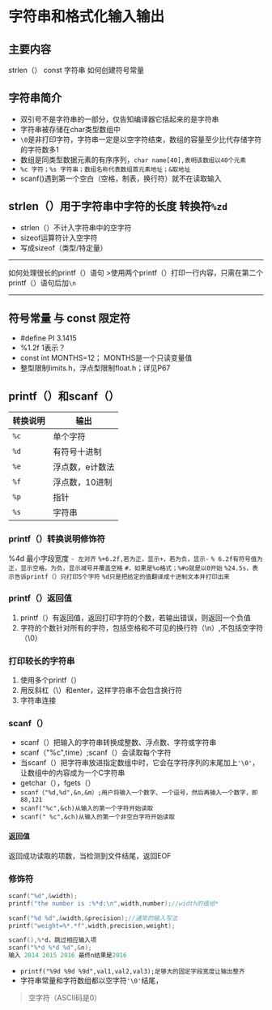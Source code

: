 # 字符串和格式化输入输出
## 主要内容
strlen（） const 字符串 如何创建符号常量
## 字符串简介
- 双引号不是字符串的一部分，仅告知编译器它括起来的是字符串
- 字符串被存储在char类型数组中
- `\0`是非打印字符，字符串一定是以空字符结束，数组的容量至少比代存储字符的字符数多1
- 数组是同类型数据元素的有序序列，`char name[40],表明该数组以40个元素`
- `%c 字符；%s 字符串；数组名称代表数组首元素地址；&取地址`
- scanf()遇到第一个空白（空格，制表，换行符）就不在读取输入
## strlen（）用于字符串中字符的长度 转换符`%zd`
- strlen（）不计入字符串中的空字符
- sizeof运算符计入空字符
- 写成sizeof（类型/特定量）
---
如何处理很长的printf（）语句 >使用两个printf（）打印一行内容，只需在第二个printf（）语句后加`\n`

---
## 符号常量 与 const 限定符
- #define PI 3.1415
- %1.2f 1表示？
- const int MONTHS=12； MONTHS是一个只读变量值
- 整型限制limits.h，浮点型限制float.h；详见P67
## printf（）和scanf（）
|转换说明|输出|
|---|---|
|`%c`|单个字符|
|`%d`|有符号十进制|
|`%e`|浮点数，e计数法|
|`%f`|浮点数，10进制|
|`%p`|指针|
|`%s`|字符串|
### printf（）转换说明修饰符
%4d 最小字段宽度
`- 左对齐`
`%+6.2f,若为正，显示+，若为负，显示-`
`% 6.2f有符号值为正，显示空格，为负，显示减号并覆盖空格`
`#，如果是%o格式；%#o就是以0开始`
`%24.5s，表示告诉printf（）只打印5个字符`
`%d只是把给定的值翻译成十进制文本并打印出来`
### printf（）返回值
1. printf（）有返回值，返回打印字符的个数，若输出错误，则返回一个负值
2. 字符的个数针对所有的字符，包括空格和不可见的换行符（\n）,不包括空字符（\0）
### 打印较长的字符串
1. 使用多个printf（）
2. 用反斜杠（\）和enter，这样字符串不会包含换行符
3. 字符串连接
### scanf（）
- scanf（）把输入的字符串转换成整数、浮点数、字符或字符串
- scanf（"%c",time）;scanf（）会读取每个字符
- 当scanf（）把字符串放进指定数组中时，它会在字符序列的末尾加上`'\0'`，让数组中的内容成为一个C字符串
- getchar（），fgets（）
- `scanf（"%d,%d",&n,&m）;用户将输入一个数字、一个逗号，然后再输入一个数字，即88,121`
- `scanf("%c",&ch)从输入的第一个字符开始读取`
- `scanf(" %c",&ch)从输入的第一个非空白字符开始读取`
#### 返回值
返回成功读取的项数，当检测到文件结尾，返回EOF
### 修饰符
``` c
scanf("%d",&width);
printf("the number is :%*d:\n",width,number);//width的值给*

scanf("%d %d",&width,&precision);//通常的输入写法
printf("weight=%*.*f",width,precision,weight);

scanf(),%*d，跳过相应输入项
scanf("%*d %*d %d",&n);
输入 2014 2015 2016 最终n结果是2016
```
- `printf("%9d %9d %9d",val1,val2,val3);足够大的固定字段宽度让输出整齐`
- 字符串常量和字符数组都以空字符`'\0'`结尾， 
>空字符（ASCII码是0）

